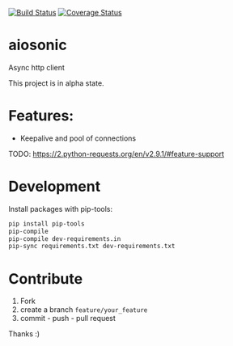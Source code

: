 
[![Build Status](https://travis-ci.org/sonic182/aiosonic.svg?branch=master)](https://travis-ci.org/sonic182/aiosonic)
[![Coverage Status](https://coveralls.io/repos/github/sonic182/aiosonic/badge.svg?branch=master)](https://coveralls.io/github/sonic182/aiosonic?branch=master)
# aiosonic

Async http client

This project is in alpha state.

# Features:

* Keepalive and pool of connections

TODO: https://2.python-requests.org/en/v2.9.1/#feature-support

# Development

Install packages with pip-tools:
```bash
pip install pip-tools
pip-compile
pip-compile dev-requirements.in
pip-sync requirements.txt dev-requirements.txt
```

# Contribute

1. Fork
2. create a branch `feature/your_feature`
3. commit - push - pull request

Thanks :)
